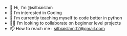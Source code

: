 - 👋 Hi, I’m @silbiaislam
- 👀 I’m interested in Coding
- 🌱 I’m currently teaching myself to code better in python
- 🧑‍💻 I’m looking to collaborate on beginner level projects 
- 📫 How to reach me : silbiaislam.12@gmail.com

<!---
silbiaislam/silbiaislam is a ✨ special ✨ repository because its `README.md` (this file) appears on your GitHub profile.
You can click the Preview link to take a look at your changes.
--->
